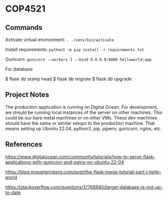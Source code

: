 # COP4521


## Commands 

Activate virtual environment: `. ./venv/bin/activate`

Install requirements: `python3 -m pip install -r requirements.txt`

Gunicorn: `gunicorn --workers 3 --bind 0.0.0.0:8000 helloworld:app`

For database

$ flask db stamp head
$ flask db migrate
$ flask db upgrade

## Project Notes

The production application is running on Digital Ocean. For development, we
should be running local instances of the server on other machines. This could
be our bare metal machines or on other VMs. These dev machines should have
the same or similar setups to the production machine. That means setting up
Ubuntu 22.04, python3, pip, pipenv, gunicorn, nginx, etc.

## References

https://www.digitalocean.com/community/tutorials/how-to-serve-flask-applications-with-gunicorn-and-nginx-on-ubuntu-22-04

https://blog.miguelgrinberg.com/post/the-flask-mega-tutorial-part-i-hello-world

https://stackoverflow.com/questions/17768940/target-database-is-not-up-to-date


